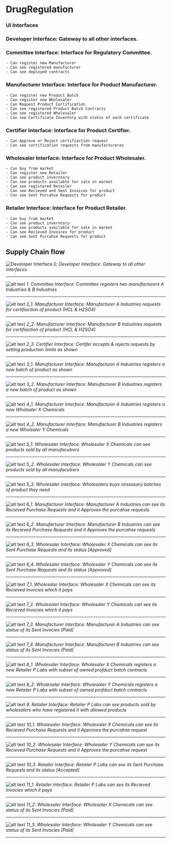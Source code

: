 # DrugRegulation

### UI Interfaces

### Developer Interface: Gateway to all other interfaces.

### Committee Interface: Interface for Regulatory Committee.

    - Can register new Manufacturer
    - Can see registered manufacturer
    - Can see deployed contracts

### Manufacturer Interface: Interface for Product Manufacturer.

    - Can register new Product Batch
    - Can register new Wholesaler
    - Can Request Product Certification
    - Can see registered Product Batch Contracts
    - Can see registered Wholesaler
    - Can see Certificate Inventory with status of each certificate

### Certifier Interface: Interface for Product Certifier.

    - Can Approve or Reject certifiaction request
    - Can see certification requests from manufactureres

### Wholesaler Interface: Interface for Product Wholesaler.

    - Can buy from market
    - Can register new Retailer
    - Can see product inverntory
    - Can see products available for sale in market
    - Can see registered Retailer
    - Can see Recieved and Sent Invoices for product
    - Can see Sent Purcahse Requests for product

### Retailer Interface: Interface for Product Retailer.

    - Can buy from market
    - Can see product inverntory
    - Can see products available for sale in market
    - Can see Recieved Invoices for product
    - Can see Sent Purcahse Requests for product

## Supply Chain flow

![Developer Interface](https://github.com/yash07007/DrugRegulation/blob/master/ui/0.png?raw=true)
_0. Developer Interface: Gateway to all other interfaces_

---

![alt text](https://github.com/yash07007/DrugRegulation/blob/master/ui/1.png?raw=true)
_1. Committee Interface: Committee registers two manufacturers A Industries & B Industries_

---

![alt text](https://github.com/yash07007/DrugRegulation/blob/master/ui/2_1.png?raw=true)
_2_1. Manufacturer Interface: Manufacturer A Industries requests for certifiaction of product (HCL & H2SO4)_

---

![alt text](https://github.com/yash07007/DrugRegulation/blob/master/ui/2_2.png?raw=true)
_2_2. Manufacturer Interface: Manufacturer B Industries requests for certifiaction of product (HCL & H2SO4)_

---

![alt text](https://github.com/yash07007/DrugRegulation/blob/master/ui/2_3.png?raw=true)
_2_3. Certifier Interface: Certifer accepts & rejects requests by setting production limits as shown_

---

![alt text](https://github.com/yash07007/DrugRegulation/blob/master/ui/3_1.png?raw=true)
_3_1. Manufacturer Interface: Manufacturer A Industries registers a new batch of product as shown_

---

![alt text](https://github.com/yash07007/DrugRegulation/blob/master/ui/3_2.png?raw=true)
_3_2. Manufacturer Interface: Manufacturer B Industries registers a new batch of product as shown_

---

![alt text](https://github.com/yash07007/DrugRegulation/blob/master/ui/4_1.png?raw=true)
_4_1. Manufacturer Interface: Manufacturer A Industries registers a new Wholsaler X Chemicals_

---

![alt text](https://github.com/yash07007/DrugRegulation/blob/master/ui/4_2.png?raw=true)
_4_2. Manufacturer Interface: Manufacturer B Industries registers a new Wholsaler Y Chemicals_

---

![alt text](https://github.com/yash07007/DrugRegulation/blob/master/ui/5_1.png?raw=true)
_5_1. Wholesaler Interface: Wholesaler X Chemicals can see products sold by all manufacutrers_

---

![alt text](https://github.com/yash07007/DrugRegulation/blob/master/ui/5_2.png?raw=true)
_5_2. Wholesaler Interface: Wholesaler Y Chemicals can see products sold by all manufacutrers_

---

![alt text](https://github.com/yash07007/DrugRegulation/blob/master/ui/5_3.png?raw=true)
_5_3. Wholesaler Interface: Wholesalers buys nessasary batches of product they need_

---

![alt text](https://github.com/yash07007/DrugRegulation/blob/master/ui/6_1.png?raw=true)
_6_1. Manufacturer Interface: Manufacturer A Industries can see its Recieved Purchase Requests and it Approves the purcahse requests_

---

![alt text](https://github.com/yash07007/DrugRegulation/blob/master/ui/6_2.png?raw=true)
_6_2. Manufacturer Interface: Manufacturer B Industries can see its Recieved Purchase Requests and it Approves the purcahse requests_

---

![alt text](https://github.com/yash07007/DrugRegulation/blob/master/ui/6_3.png?raw=true)
_6_3. Wholesaler Interface: Wholesaler X Chemicals can see its Sent Purchase Requests and its status [Approved]_

---

![alt text](https://github.com/yash07007/DrugRegulation/blob/master/ui/6_4.png?raw=true)
_6_4. Wholesaler Interface: Wholesaler Y Chemicals can see its Sent Purchase Requests and its status [Approved]_

---

![alt text](https://github.com/yash07007/DrugRegulation/blob/master/ui/7_1.png?raw=true)
_7_1. Wholesaler Interface: Wholesaler X Chemicals can see its Recieved Invocies which it pays_

---

![alt text](https://github.com/yash07007/DrugRegulation/blob/master/ui/7_2.png?raw=true)
_7_2. Wholesaler Interface: Wholesaler Y Chemicals can see its Recieved Invocies which it pays_

---

![alt text](https://github.com/yash07007/DrugRegulation/blob/master/ui/7_3.png?raw=true)
_7_3. Manufacturer Interface: Manufacturer A Industries can see status of its Sent Invocies [Paid]_

---

![alt text](https://github.com/yash07007/DrugRegulation/blob/master/ui/7_4.png?raw=true)
_7_4. Manufacturer Interface: Manufacturer B Industries can see status of its Sent Invocies [Paid]_

---

![alt text](https://github.com/yash07007/DrugRegulation/blob/master/ui/8_1.png?raw=true)
_8_1. Wholesaler Interface: Wholesaler X Chemicals registers a new Retailer P Labs with subset of owned profduct batch contracts_

---

![alt text](https://github.com/yash07007/DrugRegulation/blob/master/ui/8_2.png?raw=true)
_8_2. Wholesaler Interface: Wholesaler Y Chemicals registers a new Retailer P Labs with subset of owned profduct batch contracts_

---

![alt text](https://github.com/yash07007/DrugRegulation/blob/master/ui/9.png?raw=true)
_9. Retailer Interface: Retailer P Labs can see products sold by wholesalers who have registered it with allowed products_

---

![alt text](https://github.com/yash07007/DrugRegulation/blob/master/ui/10_1.png?raw=true)
_10_1. Wholesaler Interface: Wholesaler X Chemicals can see its Recieved Purchase Requests and it Approves the purcahse request_

---

![alt text](https://github.com/yash07007/DrugRegulation/blob/master/ui/10_2.png?raw=true)
_10_2. Wholesaler Interface: Wholesaler Y Chemicals can see its Recieved Purchase Requests and it Approves the purcahse request_

---

![alt text](https://github.com/yash07007/DrugRegulation/blob/master/ui/10_3.png?raw=true)
_10_3. Retailer Interface: Retailer P Labs can see its Sent Purchase Requests and its status [Accepted]_

---

![alt text](https://github.com/yash07007/DrugRegulation/blob/master/ui/11_1.png?raw=true)
_11_1. Retailer Interface: Retailer P Labs can see its Recieved Invocies which it pays_

---

![alt text](https://github.com/yash07007/DrugRegulation/blob/master/ui/11_2.png?raw=true)
_11_2. Wholesaler Interface: Wholesaler X Chemicals can see status of its Sent Invocies [Paid]_

---

![alt text](https://github.com/yash07007/DrugRegulation/blob/master/ui/11_3.png?raw=true)
_11_3. Wholesaler Interface: Wholesaler Y Chemicals can see status of its Sent Invocies [Paid]_

---
